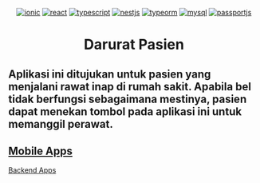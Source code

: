 <p align="center">
  <a href="https://ionicframework.com/" target="_blank"><img src="https://img.shields.io/badge/Ionic-6.20.3-blue" alt="ionic" /></a>
  <a href="https://reactjs.org/" target="_blank"><img src="https://img.shields.io/badge/React-18.2.0-blue" alt="react" /></a>
  <a href="https://www.TypeScriptlang.org/" target="_blank"><img src="https://img.shields.io/badge/typescript-4.1.3-blue" alt="typescript" /></a>
  <a href="https://nestjs.com/" target="_blank"><img src="https://img.shields.io/badge/NestJs-9.0.0-red" alt="nestjs" /></a>
  <a href="https://typeorm.io/" target="_blank"><img src="https://img.shields.io/badge/TypeORM-0.3.10-red" alt="typeorm" /></a>
  <a href="https://www.mysql.com/" target="_blank"><img src="https://img.shields.io/badge/MySQL-2.3.3-orange" alt="mysql" /></a>
  <a href="https://www.passportjs.org/" target="_blank"><img src="https://img.shields.io/badge/PassportJs-0.6.0-yellow" alt="passportjs" /></a>
</p>

<h1>
  <p align='center'>
    Darurat Pasien
  </p>
</h1>

<h2>
  Aplikasi ini ditujukan untuk pasien yang menjalani rawat inap di rumah sakit. Apabila bel tidak berfungsi sebagaimana mestinya, pasien dapat menekan tombol pada aplikasi ini untuk memanggil perawat.
</h2>

<h2><a href="https://github.com/SyaugiSA/darurat-pasien/tree/mobile/" alt="mobile">Mobile Apps</a></h2>
<a href="https://github.com/SyaugiSA/darurat-pasien/tree/backend/" alt="backend">Backend Apps</a>
